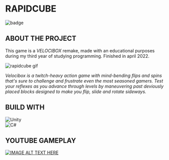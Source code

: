 # RAPIDCUBE
![badge](https://img.shields.io/github/last-commit/kiwuz/RAPIDCUBE_02_2022?style=for-the-badge)

## ABOUT THE PROJECT
This game is a *VELOCIBOX* remake, made with an educational purposes during my third year of studying programming. Finished in april 2022.

![rapidcube gif](https://user-images.githubusercontent.com/49866616/163461083-3cfc8c01-39b0-4f57-8b85-7b37d8afabbe.gif)


*Velocibox is a twitch-heavy action game with mind-bending flips and spins that's sure to challenge and frustrate even the most seasoned gamers. 
Test your reflexes as you advance through levels by maneuvering past deviously placed blocks designed to make you flip, slide and rotate sideways.*

## BUILD WITH

![Unity](https://img.shields.io/badge/unity-%23000000.svg?style=for-the-badge&logo=unity&logoColor=white) <br />
![C#](https://img.shields.io/badge/c%23-%23239120.svg?style=for-the-badge&logo=c-sharp&logoColor=white)

## YOUTUBE GAMEPLAY
[![IMAGE ALT TEXT HERE](https://img.youtube.com/vi/Y9SuTjaO84E/0.jpg)](https://www.youtube.com/watch?v=Y9SuTjaO84E)

